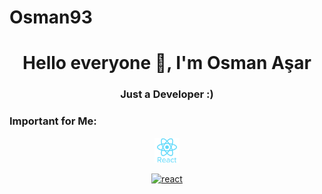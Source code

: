 # Osman93

<h1 align="center">Hello everyone 👋, I'm Osman Aşar</h1>
<h3 align="center">Just a Developer :) </h3>

<h3 align="left">Important for Me:</h3>
<div align="center"> 
 <a href="https://reactjs.org/" target="_blank" rel="noreferrer"> <img src="https://raw.githubusercontent.com/devicons/devicon/master/icons/react/react-original-wordmark.svg" alt="react" width="40" height="40"/> </a>

<a href="https://laravel.com/" target="_blank" rel="noreferrer"> <img src="https://laravel.com/img/logomark.min.svg" alt="react" width="40" height="40"/> </a>

 </p>
